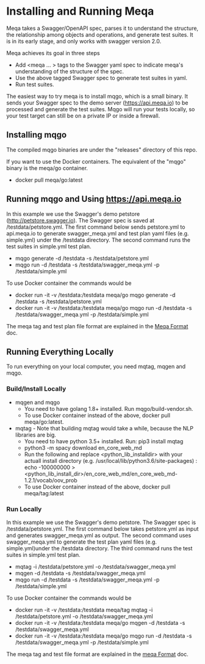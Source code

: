 # Installing and Running Meqa

Meqa takes a Swagger/OpenAPI spec, parses it to understand the structure, the relationship among objects and operations, and generate test suites. It is in its early stage, and only works with swagger version 2.0.

Meqa achieves its goal in three steps
* Add <meqa ... > tags to the Swagger yaml spec to indicate meqa's understanding of the structure of the spec.
* Use the above tagged Swagger spec to generate test suites in yaml.
* Run test suites.

The easiest way to try meqa is to install mqgo, which is a small binary. It sends your Swagger spec to the demo server (https://api.meqa.io) to be processed and generate the test suites. Mqgo will run your tests locally, so your test target can still be on a private IP or inside a firewall.

## Installing mqgo

The compiled mqgo binaries are under the "releases" directory of this repo.

If you want to use the Docker containers. The equivalent of the "mqgo" binary is the meqa/go container.
* docker pull meqa/go:latest

## Running mqgo and Using https://api.meqa.io

In this example we use the Swagger's demo petstore (http://petstore.swagger.io). The Swagger spec is saved at /testdata/petstore.yml. The first command below sends petstore.yml to api.meqa.io to generate swagger_meqa.yml and test plan yaml files (e.g. simple.yml) under the /testdata directory. The second command runs the test suites in simple.yml test plan.

* mqgo generate -d /testdata -s /testdata/petstore.yml
* mqgo run -d /testdata -s /testdata/swagger_meqa.yml -p /testdata/simple.yml

To use Docker container the commands would be
* docker run -it -v /testdata:/testdata meqa/go mqgo generate -d /testdata -s /testdata/petstore.yml
* docker run -it -v /testdata:/testdata meqa/go mqgo run -d /testdata -s /testdata/swagger_meqa.yml -p /testdata/simple.yml

The meqa tag and test plan file format are explained in the [Meqa Format](format.md) doc.

## Running Everything Locally

To run everything on your local computer, you need mqtag, mqgen and mqgo.

### Build/Install Locally

* mqgen and mqgo
    * You need to have golang 1.8+ installed. Run mqgo/build-vendor.sh.
    * To use Docker container instead of the above, docker pull meqa/go:latest.
* mqtag - Note that building mqtag would take a while, because the NLP libraries are big.
    * You need to have python 3.5+ installed. Run: pip3 install mqtag
    * python3 -m spacy download en_core_web_md
    * Run the following and replace <python_lib_installdir> with your actuall install directory (e.g. /usr/local/lib/python3.6/site-packages) : echo -100000000 > <python_lib_install_dir>/en_core_web_md/en_core_web_md-1.2.1/vocab/oov_prob
    * To use Docker container instead of the above, docker pull meqa/tag:latest

### Run Locally

In this example we use the Swagger's demo petstore. The Swagger spec is /testdata/petstore.yml. The first command below takes petstore.yml as input and generates swagger_meqa.yml as output. The second command uses swagger_meqa.yml to generate the test plan yaml files (e.g. simple.yml)under the /testdata directory. The third command runs the test suites in simple.yml test plan.

* mqtag -i /testdata/petstore.yml -o /testdata/swagger_meqa.yml
* mqgen -d /testdata -s /testdata/swagger_meqa.yml
* mqgo run -d /testdata -s /testdata/swagger_meqa.yml -p /testdata/simple.yml

To use Docker container the commands would be
* docker run -it -v /testdata:/testdata meqa/tag mqtag -i /testdata/petstore.yml -o /testdata/swagger_meqa.yml
* docker run -it -v /testdata:/testdata meqa/go mqgen -d /testdata -s /testdata/swagger_meqa.yml
* docker run -it -v /testdata:/testdata meqa/go mqgo run -d /testdata -s /testdata/swagger_meqa.yml -p /testdata/simple.yml

The meqa tag and test file format are explained in the [meqa Format](format.md) doc.
